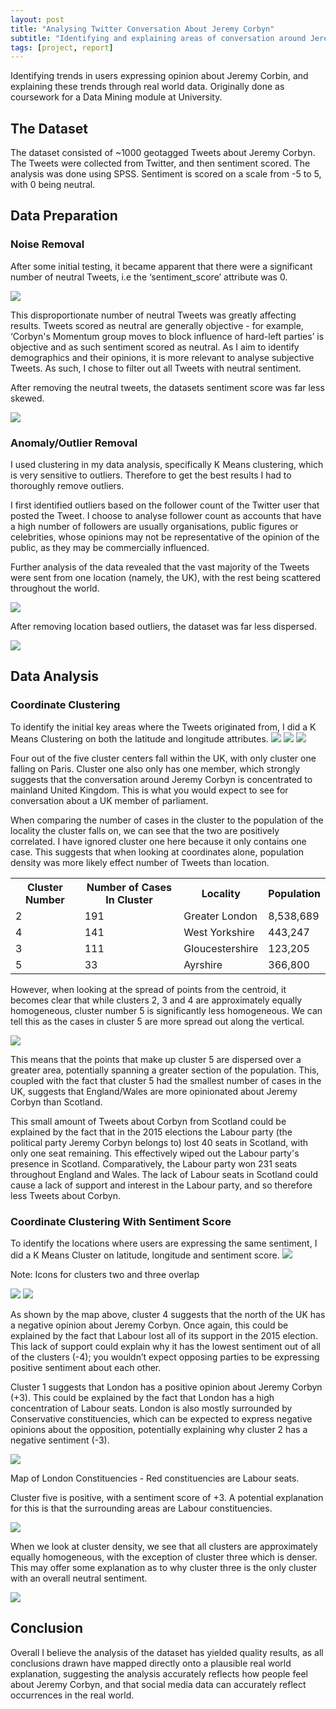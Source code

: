 ```yaml
---
layout: post
title: "Analysing Twitter Conversation About Jeremy Corbyn"
subtitle: "Identifying and explaining areas of conversation around Jeremy Corbyn."
tags: [project, report]
---
```


Identifying trends in users expressing opinion about Jeremy Corbin, and explaining these trends through real world data. Originally done as coursework for a Data Mining module at University.

<h2>The Dataset</h2>
The dataset consisted of ~1000 geotagged Tweets about Jeremy Corbyn. The Tweets were collected from Twitter, and then sentiment scored. The analysis was done using SPSS. Sentiment is scored on a scale from -5 to 5, with 0 being neutral.

<h2>Data Preparation</h2>
<h3>Noise Removal</h3>
<p>After some initial testing, it became apparent that there were a significant number of neutral Tweets, i.e  the ‘sentiment_score’ attribute was 0.</p>

<img src="/img/jeremy-corbyn-twitter-analysis/histogram1.png" class="img-center">

This disproportionate number of neutral Tweets was greatly affecting results. Tweets scored as neutral are generally objective - for example, ‘Corbyn's Momentum group moves to block influence of hard-left parties’ is objective and as such sentiment scored as neutral. As I aim to identify demographics and their opinions, it is more relevant to analyse subjective Tweets. As such, I chose to filter out all Tweets with neutral sentiment.

After removing the neutral tweets, the datasets sentiment score was far less skewed.

<img src="/img/jeremy-corbyn-twitter-analysis/histogram2.png" class="img-center">

<h3>Anomaly/Outlier Removal</h3>
I used clustering in my data analysis, specifically K Means clustering, which is very sensitive to outliers. Therefore to get the best results I had to thoroughly remove outliers.

I first identified outliers based on the follower count of the Twitter user that posted the Tweet. I choose to analyse follower count as accounts that have a high number of followers are usually organisations, public figures or celebrities, whose opinions may not be representative of the opinion of the public, as they may be commercially influenced.

Further analysis of the data revealed that the vast majority of the Tweets were sent from one location (namely, the UK), with the rest being scattered throughout the world.

<img src="/img/jeremy-corbyn-twitter-analysis/scatter1.png" class="img-center">

After removing location based outliers, the dataset was far less dispersed.

<img src="/img/jeremy-corbyn-twitter-analysis/scatter2.png" class="img-center">

<h2>Data Analysis</h2>

<h3>Coordinate Clustering</h3>
To identify the initial key areas where the Tweets originated from, I did a K Means Clustering on both the latitude and longitude attributes.

<img src="/img/jeremy-corbyn-twitter-analysis/cluster1.png" class="img-center">
<img src="/img/jeremy-corbyn-twitter-analysis/cluster1table1.png" class="img-center">
<img src="/img/jeremy-corbyn-twitter-analysis/cluster1table2.png" class="img-center">

Four out of the five cluster centers fall within the UK, with only cluster one falling on Paris. Cluster one also only has one member, which strongly suggests that the conversation around Jeremy Corbyn is concentrated to mainland United Kingdom. This is what you would expect to see for conversation about a UK member of parliament.

When comparing the number of cases in the cluster to the population of the locality the cluster falls on, we can see that the two are positively correlated. I have ignored cluster one here because it only contains one case. This suggests that when looking at coordinates alone, population density was more likely effect number of Tweets than location.

<table>
	<tr>
		<th>Cluster Number</th>
		<th>Number of Cases In Cluster</th>
		<th>Locality</th>
		<th>Population</th>
	</tr>
	<tr>
		<td>2</td>
		<td>191</td>
		<td>Greater London</td>
		<td>8,538,689</td>
	</tr>
	<tr>
		<td>4</td>
		<td>141</td>
		<td>West Yorkshire</td>
		<td>443,247</td>
	</tr>
	<tr>
		<td>3</td>
		<td>111</td>
		<td>Gloucestershire</td>
		<td>123,205</td>
	</tr>
	<tr>
		<td>5</td>
		<td>33</td>
		<td>Ayrshire </td>
		<td>366,800</td>
	</tr>
</table>

However, when looking at the spread of points from the centroid, it becomes clear that while clusters 2, 3 and 4 are approximately equally homogeneous, cluster number 5 is significantly less homogeneous. We can tell this as the cases in cluster 5 are more spread out along the vertical.

<img src="/img/jeremy-corbyn-twitter-analysis/cluster1scatter1.png" class="img-center">

This means that the points that make up cluster 5 are dispersed over a greater area, potentially spanning a greater section of the population. This, coupled with the fact that cluster 5 had the smallest number of cases in the UK, suggests that England/Wales are more opinionated about Jeremy Corbyn than Scotland.

This small amount of Tweets about Corbyn from Scotland could be explained by the fact that in the 2015 elections the Labour party (the political party Jeremy Corbyn belongs to) lost 40 seats in Scotland, with only one seat remaining. This effectively wiped out the Labour party's presence in Scotland. Comparatively, the Labour party won 231 seats throughout England and Wales. The lack of Labour seats in Scotland could cause a lack of support and interest in the Labour party, and so therefore less Tweets about Corbyn.

<h3>Coordinate Clustering With Sentiment Score</h3>
To identify the locations where users are expressing the same sentiment, I did a K Means Cluster on latitude, longitude and sentiment score.

<img src="/img/jeremy-corbyn-twitter-analysis/cluster2.png" class="img-center">
<p class="text-center">Note: Icons for clusters two and three overlap</p>
<img src="/img/jeremy-corbyn-twitter-analysis/cluster2table1.png" class="img-center">
<img src="/img/jeremy-corbyn-twitter-analysis/cluster2table2.png" class="img-center">

As shown by the map above, cluster 4 suggests that the north of the UK has a negative opinion about Jeremy Corbyn. Once again, this could be explained by the fact that Labour lost all of its support in the 2015 election. This lack of support could explain why it has the lowest sentiment out of all of the clusters (-4); you wouldn’t expect opposing parties to be expressing positive sentiment about each other.

Cluster 1 suggests that London has a positive opinion about Jeremy Corbyn (+3). This could be explained by the fact that London has a high concentration of Labour seats. London is also mostly surrounded by Conservative constituencies, which can be expected to express negative opinions about the opposition, potentially explaining why cluster 2 has a negative sentiment (-3).

<img src="/img/jeremy-corbyn-twitter-analysis/londonconstituencies.png" class="img-center">
<p class="text-center">Map of London Constituencies - Red constituencies are Labour seats.</p>

Cluster five is positive, with a sentiment score of +3. A potential explanation for this is that the surrounding areas are Labour constituencies.

<img src="/img/jeremy-corbyn-twitter-analysis/constituencies.png" class="img-center">

When we look at cluster density, we see that all clusters are approximately equally homogeneous, with the exception of cluster three which is denser. This may offer some explanation as to why cluster three is the only cluster with an overall neutral sentiment.

<img src="/img/jeremy-corbyn-twitter-analysis/cluster2scatter1.png" class="img-center">

<h2>Conclusion</h2>
Overall I believe the analysis of the dataset has yielded quality results, as all conclusions drawn have mapped directly onto a plausible real world explanation, suggesting the analysis accurately reflects how people feel about Jeremy Corbyn, and that social media data can accurately reflect occurrences in the real world.

